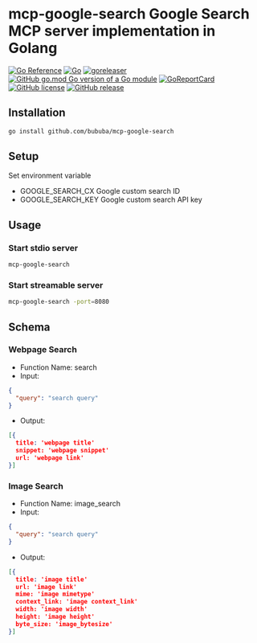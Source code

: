 # mcp-google-search Google Search MCP server implementation in Golang

[![Go Reference](https://pkg.go.dev/badge/github.com/bububa/mcp-google-search.svg)](https://pkg.go.dev/github.com/bububa/mcp-google-search)
[![Go](https://github.com/bububa/mcp-google-search/actions/workflows/go.yml/badge.svg)](https://github.com/bububa/mcp-google-search/actions/workflows/go.yml)
[![goreleaser](https://github.com/bububa/mcp-google-search/actions/workflows/goreleaser.yml/badge.svg)](https://github.com/bububa/mcp-google-search/actions/workflows/goreleaser.yml)
[![GitHub go.mod Go version of a Go module](https://img.shields.io/github/go-mod/go-version/bububa/mcp-google-search.svg)](https://github.com/bububa/mcp-google-search)
[![GoReportCard](https://goreportcard.com/badge/github.com/bububa/mcp-google-search)](https://goreportcard.com/report/github.com/bububa/mcp-google-search)
[![GitHub license](https://img.shields.io/github/license/bububa/mcp-google-search.svg)](https://github.com/bububa/mcp-google-search/blob/master/LICENSE)
[![GitHub release](https://img.shields.io/github/release/bububa/mcp-google-search.svg)](https://gitHub.com/bububa/mcp-google-search/releases/)

## Installation

```bash
go install github.com/bububa/mcp-google-search
```

## Setup

Set environment variable

- GOOGLE_SEARCH_CX
  Google custom search ID
- GOOGLE_SEARCH_KEY
  Google custom search API key

## Usage

### Start stdio server

```bash
mcp-google-search
```

### Start streamable server

```bash
mcp-google-search -port=8080
```

## Schema

### Webpage Search

- Function Name:
  search
- Input:

```json
{
  "query": "search query"
}
```

- Output:

```json
[{
  title: 'webpage title'
  snippet: 'webpage snippet'
  url: 'webpage link'
}]
```

### Image Search

- Function Name:
  image_search
- Input:

```json
{
  "query": "search query"
}
```

- Output:

```json
[{
  title: 'image title'
  url: 'image link'
  mime: 'image mimetype'
  context_link: 'image context_link'
  width: 'image width'
  height: 'image height'
  byte_size: 'image_bytesize'
}]
```
